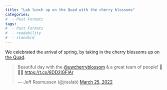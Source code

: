 ```yaml
---
title: "Lab lunch up on the Quad with the cherry blossoms"
categories:
#  - Post Formats
tags:
#  - Post Formats
#  - readability
#  - standard
---
```

We celebrated the arrival of spring, by taking in the cherry blossoms up on [the Quad](https://en.wikipedia.org/wiki/University_of_Washington_Quad).

<blockquote class="twitter-tweet"><p lang="en" dir="ltr">Beautiful day with the <a href="https://twitter.com/uwcherryblossom?ref_src=twsrc%5Etfw">@uwcherryblossom</a> &amp; a great team of people! 🌸🌸🌸 <a href="https://t.co/8DD2IGFIAr">https://t.co/8DD2IGFIAr</a></p>&mdash; Jeff Rasmussen (@jraslab) <a href="https://twitter.com/jraslab/status/1507384936726077441?ref_src=twsrc%5Etfw">March 25, 2022</a></blockquote> <script async src="https://platform.twitter.com/widgets.js" charset="utf-8"></script>